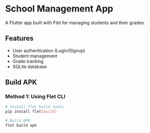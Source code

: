 # School Management App

A Flutter app built with Flet for managing students and their grades.

## Features

- User authentication (Login/Signup)
- Student management
- Grade tracking
- SQLite database

## Build APK

### Method 1: Using Flet CLI

```bash
# Install flet build tools
pip install flet[build]

# Build APK
flet build apk
```
